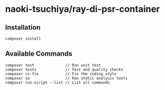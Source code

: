 # naoki-tsuchiya/ray-di-psr-container

## Installation

    composer install

## Available Commands

    composer test              // Run unit test
    composer tests             // Test and quality checks
    composer cs-fix            // Fix the coding style
    composer sa                // Run static analysis tools
    composer run-script --list // List all commands
